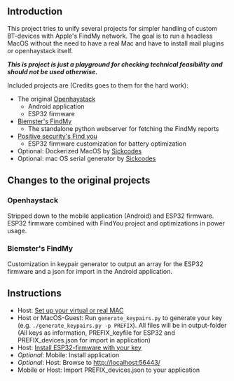 ## Introduction

This project tries to unify several projects for simpler handling of custom BT-devices with Apple's FindMy network. The goal is to run a headless MacOS without the need to have a real Mac and have to install mail plugins or openhaystack itself.

***This is project is just a playground for checking technical feasibility and should not be used otherwise.***

Included projects are (Credits goes to them for the hard work):
- The original [Openhaystack](https://github.com/seemoo-lab/openhaystack)
    - Android application 
    - ESP32 firmware
- [Biemster's FindMy](https://github.com/biemster/FindMy)
    - The standalone python webserver for fetching the FindMy reports
- [Positive security's Find you](https://github.com/positive-security/find-you)
    - ESP32 firmware customization for battery optimization 
- Optional: Dockerized MacOS by [Sickcodes](https://github.com/sickcodes/Docker-OSX)
- Optional: mac OS serial generator by [Sickcodes](https://github.com/sickcodes/osx-serial-generator)


## Changes to the original projects

### Openhaystack

Stripped down to the mobile application (Android) and ESP32 firmware. ESP32 firmware combined with FindYou project and optimizations in power usage. 
 

### Biemster's FindMy

Customization in keypair generator to output an array for the ESP32 firmware and a json for import in the Android application. 


## Instructions

- Host: [Set up your virtual or real MAC](OSX-KVM/README.md)
- Host or MacOS-Guest: Run `generate_keypairs.py` to generate your key (e.g. `./generate_keypairs.py -p PREFIX`). All files will be in output-folder (All keys as information, PREFIX_keyfile for ESP32 and PREFIX_devices.json for import in application)
- Host: [Install ESP32-firmware with your key](firmware/ESP32/README.md)
- *Optional*: Mobile: Install application
- *Optional*: Host: Browse to [http://localhost:56443/](http://localhost:56443/)
- Mobile or Host: Import PREFIX_devices.json to your  application

